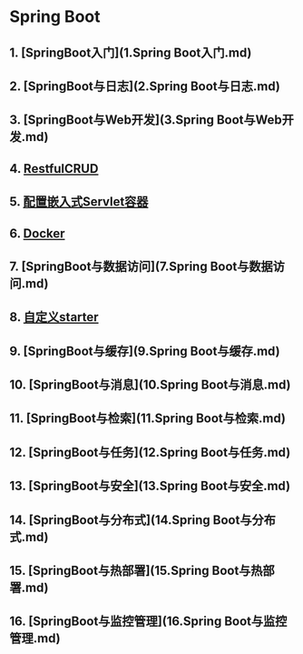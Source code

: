 # Spring Boot

## 1. [SpringBoot入门](1.Spring Boot入门.md) 

## 2.  [SpringBoot与日志](2.Spring Boot与日志.md) 

## 3.  [SpringBoot与Web开发](3.Spring Boot与Web开发.md) 

## 4.  [RestfulCRUD](4.RestfulCRUD.md) 

## 5.  [配置嵌入式Servlet容器](5.配置嵌入式Servlet容器.md) 

## 6.  [Docker](6.Docker.md) 

## 7.  [SpringBoot与数据访问](7.Spring Boot与数据访问.md) 

## 8.  [自定义starter](8.自定义starter.md) 

## 9.  [SpringBoot与缓存](9.Spring Boot与缓存.md) 

## 10.  [SpringBoot与消息](10.Spring Boot与消息.md) 

## 11.  [SpringBoot与检索](11.Spring Boot与检索.md) 

## 12.  [SpringBoot与任务](12.Spring Boot与任务.md) 

## 13.  [SpringBoot与安全](13.Spring Boot与安全.md) 

## 14.  [SpringBoot与分布式](14.Spring Boot与分布式.md) 

## 15.  [SpringBoot与热部署](15.Spring Boot与热部署.md) 

## 16.  [SpringBoot与监控管理](16.Spring Boot与监控管理.md) 